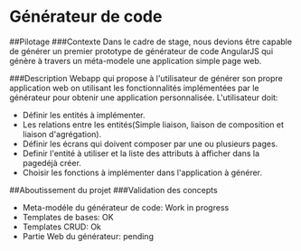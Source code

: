 # Générateur de code

##Pilotage
###Contexte
Dans le cadre de stage, nous devions être capable de générer un premier prototype de générateur de code AngularJS qui génère à travers un méta-modele une application simple page web.

###Description
Webapp qui propose à l'utilisateur de générer son propre application web on utilisant les fonctionnalités implémentées par le générateur pour obtenir une application personnalisée.
L'utilisateur doit:
- Définir les entités à implémenter.
- Les relations entre les entités(Simple liaison, liaison de composition  et liaison d'agrégation).
- Définir les écrans qui doivent composer par une ou plusieurs pages.
- Definir l'entité à utiliser et la liste des attributs à afficher dans la pagedéjà créer.
- Choisir les fonctions à implémenter dans l'application à générer.

##Aboutissement du projet
###Validation des concepts
- Meta-modéle du générateur de code: Work in progress
- Templates de bases: OK
- Templates CRUD: Ok
- Partie Web du générateur: pending
